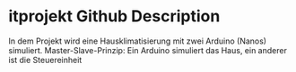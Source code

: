 # itprojekt Github Description

In dem Projekt wird eine Hausklimatisierung mit zwei Arduino (Nanos) simuliert.
Master-Slave-Prinzip: Ein Arduino simuliert das Haus, ein anderer ist die Steuereinheit
